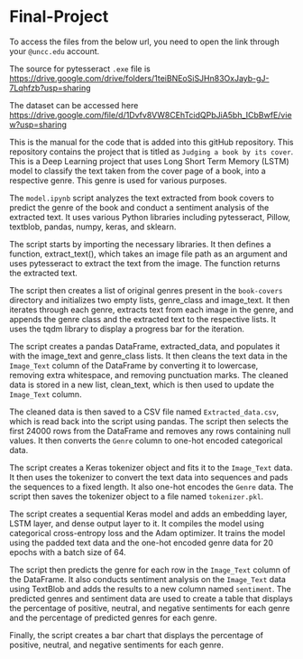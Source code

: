 # Final-Project

To access the files from the below url, you need to open the link through your `@uncc.edu` account. 

The source for pytesseract `.exe` file is https://drive.google.com/drive/folders/1teiBNEoSiSJHn83OxJayb-gJ-7Lqhfzb?usp=sharing

The dataset can be accessed here https://drive.google.com/file/d/1Dvfv8VW8CEhTcidQPbJiA5bh_ICbBwfE/view?usp=sharing

This is the manual for the code that is added into this gitHub repository. This repository contains the project that is titled as `Judging a book by its cover`. This is a Deep Learning project that uses Long Short Term Memory (LSTM) model to classify the text taken from the cover page of a book, into a respective genre. This genre is used for various purposes. 

The `model.ipynb` script analyzes the text extracted from book covers to predict the genre of the book and conduct a sentiment analysis of the extracted text. It uses various Python libraries including pytesseract, Pillow, textblob, pandas, numpy, keras, and sklearn.

The script starts by importing the necessary libraries. It then defines a function, extract_text(), which takes an image file path as an argument and uses pytesseract to extract the text from the image. The function returns the extracted text.

The script then creates a list of original genres present in the `book-covers` directory and initializes two empty lists, genre_class and image_text. It then iterates through each genre, extracts text from each image in the genre, and appends the genre class and the extracted text to the respective lists. It uses the tqdm library to display a progress bar for the iteration.

The script creates a pandas DataFrame, extracted_data, and populates it with the image_text and genre_class lists. It then cleans the text data in the `Image_Text` column of the DataFrame by converting it to lowercase, removing extra whitespace, and removing punctuation marks. The cleaned data is stored in a new list, clean_text, which is then used to update the `Image_Text` column.

The cleaned data is then saved to a CSV file named `Extracted_data.csv`, which is read back into the script using pandas. The script then selects the first 24000 rows from the DataFrame and removes any rows containing null values. It then converts the `Genre` column to one-hot encoded categorical data.

The script creates a Keras tokenizer object and fits it to the `Image_Text` data. It then uses the tokenizer to convert the text data into sequences and pads the sequences to a fixed length. It also one-hot encodes the `Genre` data. The script then saves the tokenizer object to a file named `tokenizer.pkl`.

The script creates a sequential Keras model and adds an embedding layer, LSTM layer, and dense output layer to it. It compiles the model using categorical cross-entropy loss and the Adam optimizer. It trains the model using the padded text data and the one-hot encoded genre data for 20 epochs with a batch size of 64.

The script then predicts the genre for each row in the `Image_Text` column of the DataFrame. It also conducts sentiment analysis on the `Image_Text` data using TextBlob and adds the results to a new column named `sentiment`. The predicted genres and sentiment data are used to create a table that displays the percentage of positive, neutral, and negative sentiments for each genre and the percentage of predicted genres for each genre.

Finally, the script creates a bar chart that displays the percentage of positive, neutral, and negative sentiments for each genre.





